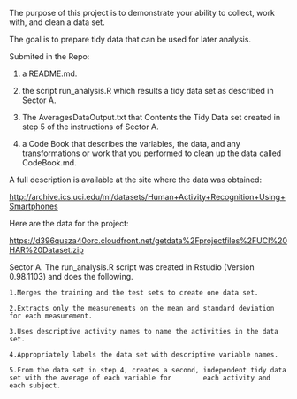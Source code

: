 The purpose of this project is to demonstrate your ability to collect, work with, and clean a data set.

The goal is to prepare tidy data that can be used for later analysis. 

Submited in the Repo: 
1) a README.md. 

2) the script run_analysis.R which results a tidy data set as described in Sector A.

3) The AveragesDataOutput.txt that Contents the Tidy Data set created in step 5 of the instructions of Sector A.

4) a Code Book that describes the variables, the data, and any transformations or work that you performed to clean up the data called CodeBook.md. 

A full description is available at the site where the data was obtained:

http://archive.ics.uci.edu/ml/datasets/Human+Activity+Recognition+Using+Smartphones

Here are the data for the project:

https://d396qusza40orc.cloudfront.net/getdata%2Fprojectfiles%2FUCI%20HAR%20Dataset.zip

 Sector A. The run_analysis.R script was created in Rstudio (Version 0.98.1103) and does the following.
 
    1.Merges the training and the test sets to create one data set.
    
    2.Extracts only the measurements on the mean and standard deviation for each measurement.
    
    3.Uses descriptive activity names to name the activities in the data set.
    
    4.Appropriately labels the data set with descriptive variable names.
    
    5.From the data set in step 4, creates a second, independent tidy data set with the average of each variable for        each activity and each subject.
